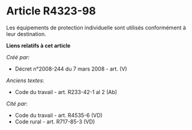 # Article R4323-98

Les équipements de protection individuelle sont utilisés conformément à leur destination.

**Liens relatifs à cet article**

_Créé par_:

  - Décret n°2008-244 du 7 mars 2008 - art. (V)

_Anciens textes_:

  - Code du travail - art. R233-42-1 al 2 (Ab)

_Cité par_:

  - Code du travail - art. R4535-6 (VD)
  - Code rural - art. R717-85-3 (VD)
